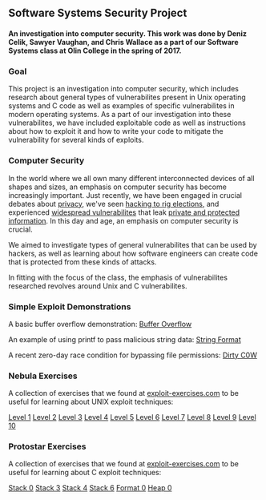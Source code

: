 
## Software Systems Security Project

#### An investigation into computer security. This work was done by Deniz Celik, Sawyer Vaughan, and Chris Wallace as a part of our Software Systems class at Olin College in the spring of 2017.

### Goal

This project is an investigation into computer security, which includes research about general types of vulnerabilites present in Unix operating systems and C code as well as examples of specific vulnerabilites in modern operating systems. As a part of our investigation into these vulnerabilites, we have included exploitable code as well as instructions about how to exploit it and how to write your code to mitigate the vulnerability for several kinds of exploits.

### Computer Security

In the world where we all own many different interconnected devices of all shapes and sizes, an emphasis on computer security has become increasingly important. Just recently, we have been engaged in crucial debates about [privacy](https://en.wikipedia.org/wiki/FBI%E2%80%93Apple_encryption_dispute), we've seen [hacking to rig elections](https://www.nytimes.com/news-event/russian-election-hacking), and experienced [widespread vulnerabilites](http://heartbleed.com/) that leak [private and protected information](https://bugs.chromium.org/p/project-zero/issues/detail?id=1139). In this day and age, an emphasis on computer security is crucial.

We aimed to investigate types of general vulnerabilites that can be used by hackers, as well as learning about how software engineers can create code that is protected from these kinds of attacks.

In fitting with the focus of the class, the emphasis of vulnerabilites researched revolves around Unix and C vulnerabilites.

### Simple Exploit Demonstrations

A basic buffer overflow demonstration:
[Buffer Overflow](../Security/test_exploits/buffer_overflow)

An example of using printf to pass malicious string data:
[String Format](../Security/test_exploits/StringFormatVulnerability)

A recent zero-day race condition for bypassing file permissions:
[Dirty C0W](../Security/test_exploits/dirty_cow)

### Nebula Exercises

A collection of exercises that we found at [exploit-exercises.com](https://exploit-exercises.com/nebula/) to be useful for learning about UNIX exploit techniques:

[Level 1](https://github.com/runnersaw/SoftSysCalamitousCaribou/blob/master/Security/nebulaExploits/level01.md)
[Level 2](https://github.com/runnersaw/SoftSysCalamitousCaribou/blob/master/Security/nebulaExploits/level02.md)
[Level 3](https://github.com/runnersaw/SoftSysCalamitousCaribou/blob/master/Security/nebulaExploits/level03.md)
[Level 4](https://github.com/runnersaw/SoftSysCalamitousCaribou/blob/master/Security/nebulaExploits/level04.md)
[Level 5](https://github.com/runnersaw/SoftSysCalamitousCaribou/blob/master/Security/nebulaExploits/level05.md)
[Level 6](https://github.com/runnersaw/SoftSysCalamitousCaribou/blob/master/Security/nebulaExploits/level06.md)
[Level 7](https://github.com/runnersaw/SoftSysCalamitousCaribou/blob/master/Security/nebulaExploits/level07.md)
[Level 8](https://github.com/runnersaw/SoftSysCalamitousCaribou/blob/master/Security/nebulaExploits/level08.md)
[Level 9](https://github.com/runnersaw/SoftSysCalamitousCaribou/blob/master/Security/nebulaExploits/level09.md)
[Level 10](https://github.com/runnersaw/SoftSysCalamitousCaribou/blob/master/Security/nebulaExploits/level10.md)

### Protostar Exercises

A collection of exercises that we found at [exploit-exercises.com](https://exploit-exercises.com/protostar/) to be useful for learning about C exploit techniques:


[Stack 0](https://github.com/runnersaw/SoftSysCalamitousCaribou/blob/master/Security/protostarExploits/stack0.md)
[Stack 3](https://github.com/runnersaw/SoftSysCalamitousCaribou/blob/master/Security/protostarExploits/stack3.md)
[Stack 4](https://github.com/runnersaw/SoftSysCalamitousCaribou/blob/master/Security/protostarExploits/stack4.md)
[Stack 6](https://github.com/runnersaw/SoftSysCalamitousCaribou/blob/master/Security/protostarExploits/stack6.md)
[Format 0](https://github.com/runnersaw/SoftSysCalamitousCaribou/blob/master/Security/protostarExploits/format0.md)
[Heap 0](https://github.com/runnersaw/SoftSysCalamitousCaribou/blob/master/Security/protostarExploits/heap0.md)
